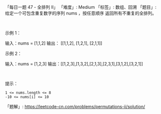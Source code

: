 「每日一题 47 - 全排列 II」
「难度」: Medium
「标签」: 数组、回溯
「题目」: 给定一个可包含重复数字的序列 nums ，按任意顺序 返回所有不重复的全排列。

 

示例 1：

输入：nums = [1,1,2]
输出：
[[1,1,2],
 [1,2,1],
 [2,1,1]]


示例 2：

输入：nums = [1,2,3]
输出：[[1,2,3],[1,3,2],[2,1,3],[2,3,1],[3,1,2],[3,2,1]]


 

提示：


	1 <= nums.length <= 8
	-10 <= nums[i] <= 10



「题解」: https://leetcode-cn.com/problems/permutations-ii/solution/